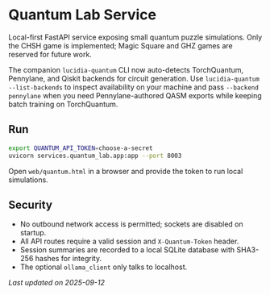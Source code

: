 # Quantum Lab Service

Local-first FastAPI service exposing small quantum puzzle simulations. Only the
CHSH game is implemented; Magic Square and GHZ games are reserved for future
work.

The companion `lucidia-quantum` CLI now auto-detects TorchQuantum, Pennylane,
and Qiskit backends for circuit generation. Use `lucidia-quantum --list-backends`
to inspect availability on your machine and pass `--backend pennylane` when you
need Pennylane-authored QASM exports while keeping batch training on
TorchQuantum.

## Run

```bash
export QUANTUM_API_TOKEN=choose-a-secret
uvicorn services.quantum_lab.app:app --port 8003
```

Open `web/quantum.html` in a browser and provide the token to run local
simulations.

## Security

- No outbound network access is permitted; sockets are disabled on startup.
- All API routes require a valid session and `X-Quantum-Token` header.
- Session summaries are recorded to a local SQLite database with SHA3-256
  hashes for integrity.
- The optional `ollama_client` only talks to localhost.

_Last updated on 2025-09-12_
